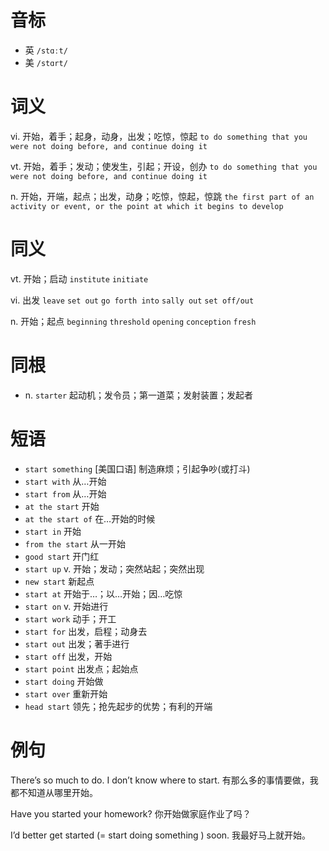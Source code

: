 # 音标

- 英 `/stɑːt/`
- 美 `/stɑrt/`

# 词义

vi. 开始，着手；起身，动身，出发；吃惊，惊起
`to do something that you were not doing before, and continue doing it`

vt. 开始，着手；发动；使发生，引起；开设，创办
`to do something that you were not doing before, and continue doing it`

n. 开始，开端，起点；出发，动身；吃惊，惊起，惊跳
`the first part of an activity or event, or the point at which it begins to develop`

# 同义

vt. 开始；启动
`institute` `initiate`

vi. 出发
`leave` `set out` `go forth into` `sally out` `set off/out`

n. 开始；起点
`beginning` `threshold` `opening` `conception` `fresh`

# 同根

- n. `starter` 起动机；发令员；第一道菜；发射装置；发起者

# 短语

- `start something` [美国口语] 制造麻烦；引起争吵(或打斗)
- `start with` 从…开始
- `start from` 从…开始
- `at the start` 开始
- `at the start of` 在…开始的时候
- `start in` 开始
- `from the start` 从一开始
- `good start` 开门红
- `start up` v. 开始；发动；突然站起；突然出现
- `new start` 新起点
- `start at` 开始于…；以…开始；因…吃惊
- `start on` v. 开始进行
- `start work` 动手；开工
- `start for` 出发，启程；动身去
- `start out` 出发；著手进行
- `start off` 出发，开始
- `start point` 出发点；起始点
- `start doing` 开始做
- `start over` 重新开始
- `head start` 领先；抢先起步的优势；有利的开端

# 例句

There’s so much to do. I don’t know where to start.
有那么多的事情要做，我都不知道从哪里开始。

Have you started your homework?
你开始做家庭作业了吗？

I’d better get started (= start doing something ) soon.
我最好马上就开始。


